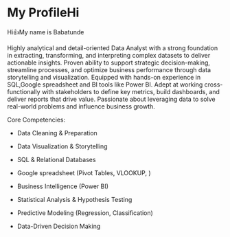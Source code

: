 # My ProfileHi

Hi👍My name is Babatunde


Highly analytical and detail-oriented Data Analyst with a strong foundation in extracting, transforming, and interpreting complex datasets to deliver actionable insights. Proven ability to support strategic decision-making, streamline processes, and optimize business performance through data storytelling and visualization.
Equipped with hands-on experience in SQL,Google spreadsheet and BI tools like  Power BI. Adept at working cross-functionally with stakeholders to define key metrics, build dashboards, and deliver reports that drive value. Passionate about leveraging data to solve real-world problems and influence business growth.

Core Competencies:

- Data Cleaning & Preparation

- Data Visualization & Storytelling

- SQL & Relational Databases

- Google spreadsheet (Pivot Tables, VLOOKUP, )

- Business Intelligence (Power BI)

- Statistical Analysis & Hypothesis Testing

- Predictive Modeling (Regression, Classification)

- Data-Driven Decision Making

